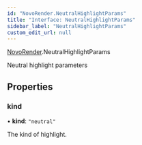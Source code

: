 ```yaml
---
id: "NovoRender.NeutralHighlightParams"
title: "Interface: NeutralHighlightParams"
sidebar_label: "NeutralHighlightParams"
custom_edit_url: null
---
```


[NovoRender](../namespaces/NovoRender.md).NeutralHighlightParams

Neutral highlight parameters

## Properties

### kind

• **kind**: ``"neutral"``

The kind of highlight.
